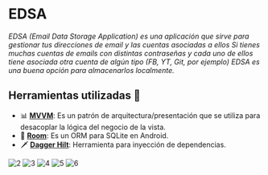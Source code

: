 # EDSA

_EDSA (Email Data Storage Application) es una aplicación que sirve para gestionar tus direcciones de email y las cuentas asociadas a ellos_
_Si tienes muchas cuentas de emails con distintas contraseñas y cada uno de ellos tiene asociada otra cuenta de algún tipo (FB, YT, Git, por ejemplo)
EDSA es una buena opción para almacenarlos localmente._

## Herramientas utilizadas :wrench:
* :bar_chart: **[MVVM](https://es.wikipedia.org/wiki/Modelo%E2%80%93vista%E2%80%93modelo_de_vista#:~:text=El%20patr%C3%B3n%20modelo%E2%80%93vista%E2%80%93modelo,la%20l%C3%B3gica%20de%20la%20aplicaci%C3%B3n.)**: Es un patrón de arquitectura/presentación que se utiliza para desacoplar la lógica del negocio de la vista.
* :floppy_disk: **[Room](https://developer.android.com/training/data-storage/room)**: Es un ORM para SQLite en Android.
* :dagger: **[Dagger Hilt](https://developer.android.com/training/dependency-injection/hilt-android?hl=es-419)**: Herramienta para inyección de dependencias.

![2](https://user-images.githubusercontent.com/36385394/186523954-54f19d73-02a3-4aee-9f45-3dfa80c00726.jpeg)
![3](https://user-images.githubusercontent.com/36385394/186523956-ff2777c5-82f3-4fa1-9edd-8201c6231926.jpeg)
![4](https://user-images.githubusercontent.com/36385394/186523959-81c90e35-a797-42ff-85f8-e5ccded01df9.jpeg)
![5](https://user-images.githubusercontent.com/36385394/186523960-c51ab097-2c56-4d25-8677-eccf1c3942ae.jpeg)
![6](https://user-images.githubusercontent.com/36385394/186523962-b519da08-334e-4b28-bc0a-f581c1a0cd4f.jpeg)